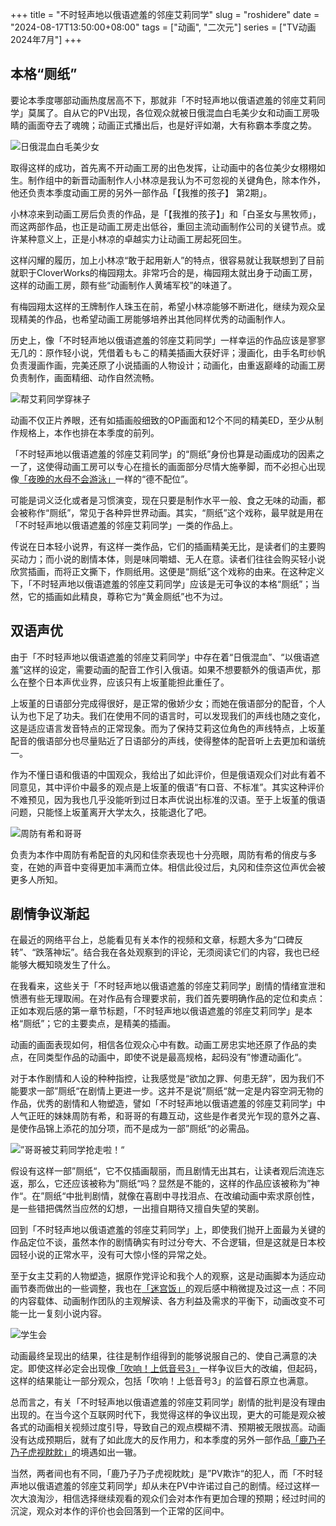 +++
title = "不时轻声地以俄语遮羞的邻座艾莉同学"
slug = "roshidere"
date = "2024-08-17T13:50:00+08:00"
tags = ["动画", "二次元"]
series = ["TV动画 2024年7月"]
+++
## 本格“厕纸”
要论本季度哪部动画热度居高不下，那就非「不时轻声地以俄语遮羞的邻座艾莉同学」莫属了。自从它的PV出现，各位观众就被日俄混血白毛美少女和动画工房吸睛的画面夺去了魂魄；动画正式播出后，也是好评如潮，大有称霸本季度之势。

![日俄混血白毛美少女](01.avif "日俄混血白毛美少女")

取得这样的成功，首先离不开动画工房的出色发挥，让动画中的各位美少女栩栩如生。制作组中的新晋动画制作人小林凉是我认为不可忽视的关键角色，除本作外，他还负责本季度动画工房的另外一部作品「【我推的孩子】 第2期」。

小林凉来到动画工房后负责的作品，是「【我推的孩子】」和「白圣女与黑牧师」，而这两部作品，也正是动画工房走出低谷，重回主流动画制作公司的关键节点。或许某种意义上，正是小林凉的卓越实力让动画工房起死回生。

这样闪耀的履历，加上小林凉“敢于起用新人”的特点，很容易就让我联想到了目前就职于CloverWorks的梅园翔太。非常巧合的是，梅园翔太就出身于动画工房，这样的动画工房，颇有些“动画制作人黄埔军校”的味道了。

有梅园翔太这样的王牌制作人珠玉在前，希望小林凉能够不断进化，继续为观众呈现精美的作品，也希望动画工房能够培养出其他同样优秀的动画制作人。

历史上，像「不时轻声地以俄语遮羞的邻座艾莉同学」一样幸运的作品应该是寥寥无几的：原作轻小说，凭借着ももこ的精美插画大获好评；漫画化，由手名町纱帆负责漫画作画，完美还原了小说插画的人物设计；动画化，由重返巅峰的动画工房负责制作，画面精细、动作自然流畅。

![帮艾莉同学穿袜子](02.avif "帮艾莉同学穿袜子")

动画不仅正片养眼，还有如插画般细致的OP画面和12个不同的精美ED，至少从制作规格上，本作也排在本季度的前列。

「不时轻声地以俄语遮羞的邻座艾莉同学」的“厕纸”身份也算是动画成功的因素之一了，这使得动画工房可以专心在擅长的画面部分尽情大施拳脚，而不必担心出现像[「夜晚的水母不会游泳」](https://xeonzilla.github.io/post/yorukura/)一样的“德不配位”。

可能是词义泛化或者是习惯演变，现在只要是制作水平一般、食之无味的动画，都会被称作“厕纸”，常见于各种异世界动画。其实，“厕纸”这个戏称，最早就是用在「不时轻声地以俄语遮羞的邻座艾莉同学」一类的作品上。

传说在日本轻小说界，有这样一类作品，它们的插画精美无比，是读者们的主要购买动力；而小说的剧情本体，则是味同嚼蜡、无人在意。读者们往往会购买轻小说欣赏插画，而将正文撕下，作厕纸用。这便是“厕纸”这个戏称的由来。在这种定义下，「不时轻声地以俄语遮羞的邻座艾莉同学」应该是无可争议的本格“厕纸”；当然，它的插画如此精良，尊称它为“黄金厕纸”也不为过。

## 双语声优
由于「不时轻声地以俄语遮羞的邻座艾莉同学」中存在着“日俄混血”、“以俄语遮羞”这样的设定，需要动画的配音工作引入俄语。如果不想要额外的俄语声优，那么在整个日本声优业界，应该只有上坂堇能担此重任了。

上坂堇的日语部分完成得很好，是正常的傲娇少女；而她在俄语部分的配音，个人认为也下足了功夫。我们在使用不同的语言时，可以发现我们的声线也随之变化，这是适应语言发音特点的正常现象。而为了保持艾莉这位角色的声线特点，上坂堇配音的俄语部分也尽量贴近了日语部分的声线，使得整体的配音听上去更加和谐统一。

作为不懂日语和俄语的中国观众，我给出了如此评价，但是俄语观众们对此有着不同意见，其中评价中最多的观点是上坂堇的俄语“有口音、不标准”。其实这种评价不难预见，因为我也几乎没能听到过日本声优说出标准的汉语。至于上坂堇的俄语问题，只能怪上坂堇离开大学太久，技能退化了吧。

![周防有希和哥哥](03.avif "周防有希和哥哥")

负责为本作中周防有希配音的丸冈和佳奈表现也十分亮眼，周防有希的俏皮与多变，在她的声音中变得更加丰满而立体。相信此役过后，丸冈和佳奈这位声优会被更多人所知。

## 剧情争议渐起
在最近的网络平台上，总能看见有关本作的视频和文章，标题大多为“口碑反转”、“跌落神坛”。结合我在各处观察到的评论，无须阅读它们的内容，我也已经能够大概知晓发生了什么。

在我看来，这些关于「不时轻声地以俄语遮羞的邻座艾莉同学」剧情的情绪宣泄和愤懑有些无理取闹。在对作品有合理要求前，我们首先要明确作品的定位和卖点：正如本观后感的第一章节标题，「不时轻声地以俄语遮羞的邻座艾莉同学」是本格“厕纸”；它的主要卖点，是精美的插画。

动画的画面表现如何，相信各位观众心中有数。动画工房忠实地还原了作品的卖点，在同类型作品的动画中，即使不说是最高规格，起码没有”惨遭动画化“。

对于本作剧情和人设的种种指控，让我感觉是“欲加之罪、何患无辞”，因为我们不能要求一部”厕纸“在剧情上更进一步。这并不是说”厕纸“就一定是内容空洞无物的作品，优秀的剧情和人物塑造，譬如「不时轻声地以俄语遮羞的邻座艾莉同学」中人气正旺的妹妹周防有希，和哥哥的有趣互动，这些是作者灵光乍现的意外之喜、是使作品锦上添花的加分项，而不是成为一部”厕纸“的必需品。

![”哥哥被艾莉同学抢走啦！“](04.avif "”哥哥被艾莉同学抢走啦！“")

假设有这样一部”厕纸“，它不仅插画靓丽，而且剧情无出其右，让读者观后流连忘返，那么，它还应该被称为”厕纸“吗？显然是不能的，这样的作品应该被称为”神作“。在”厕纸“中批判剧情，就像在喜剧中寻找泪点、在改编动画中索求原创性，是一些错把偶然当应然的幻想，一出擅自期待又擅自失望的笑剧。

回到「不时轻声地以俄语遮羞的邻座艾莉同学」上，即使我们抛开上面最为关键的作品定位不谈，虽然本作的剧情确实有时过分夸大、不合逻辑，但是这就是日本校园轻小说的正常水平，没有可大惊小怪的异常之处。

至于女主艾莉的人物塑造，据原作党评论和我个人的观察，这是动画脚本为适应动画节奏而做出的一些调整，我也在[「迷宫饭」](https://xeonzilla.github.io/post/danjon_meshi/)的观后感中稍微提及过这一点：不同的内容载体、动画制作团队的主观解读、各方利益及需求的平衡下，动画改变不可能一比一复刻小说内容。

![学生会](05.avif "学生会")

动画最终呈现出的结果，往往是制作组得到的能够说服自己的、使自己满意的决定。即使这样必定会出现像[「吹响！上低音号3」](https://xeonzilla.github.io/post/sound_euphonium_season3/)一样争议巨大的改编，但起码，这样的结果能让一部分观众，包括「吹响！上低音号3」的监督石原立也满意。

总而言之，有关「不时轻声地以俄语遮羞的邻座艾莉同学」剧情的批判是没有理由出现的。在当今这个互联网时代下，我觉得这样的争议出现，更大的可能是观众被各式的动画相关视频过度引导，导致自己的观点模糊不清、预期被无限拔高。动画没有达成预期后，就有了如此庞大的反作用力，和本季度的另外一部作品[「鹿乃子乃子虎视眈眈」](https://xeonzilla.github.io/post/shikanoko_nokonoko_koshitantan/)的境遇如出一辙。

当然，两者间也有不同，「鹿乃子乃子虎视眈眈」是”PV欺诈“的犯人，而「不时轻声地以俄语遮羞的邻座艾莉同学」却从未在PV中许诺过自己的剧情。经过这样一次大浪淘沙，相信选择继续观看的观众们会对本作有更加合理的预期；经过时间的沉淀，观众对本作的评价也会回落到一个正常的区间中。